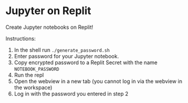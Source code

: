 # Jupyter on Replit

Create Jupyter notebooks on Replit!

Instructions:

1. In the shell run `./generate_password.sh`
2. Enter password for your Jupyter notebook.
3. Copy encrypted password to a Replit Secret with the name `NOTEBOOK_PASSWORD`
4. Run the repl
5. Open the webview in a new tab (you cannot log in via the webview in the workspace)
6. Log in with the password you entered in step 2
